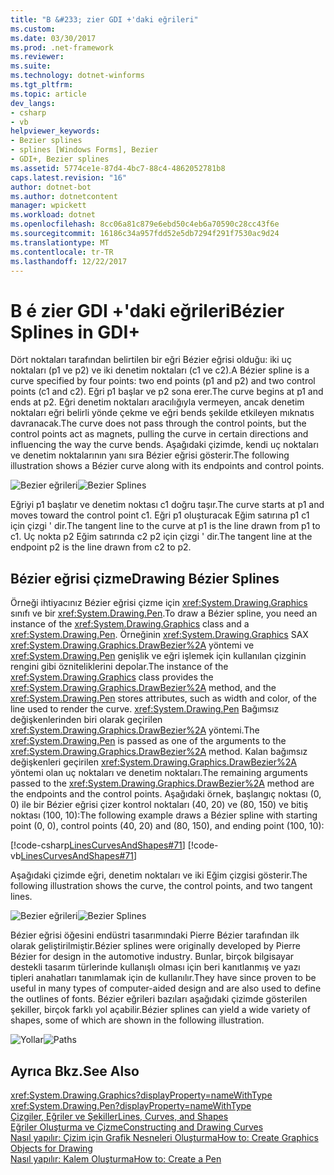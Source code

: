 ```yaml
---
title: "B &#233; zier GDI +'daki eğrileri"
ms.custom: 
ms.date: 03/30/2017
ms.prod: .net-framework
ms.reviewer: 
ms.suite: 
ms.technology: dotnet-winforms
ms.tgt_pltfrm: 
ms.topic: article
dev_langs:
- csharp
- vb
helpviewer_keywords:
- Bezier splines
- splines [Windows Forms], Bezier
- GDI+, Bezier splines
ms.assetid: 5774ce1e-87d4-4bc7-88c4-4862052781b8
caps.latest.revision: "16"
author: dotnet-bot
ms.author: dotnetcontent
manager: wpickett
ms.workload: dotnet
ms.openlocfilehash: 8cc06a81c879e6ebd50c4eb6a70590c28cc43f6e
ms.sourcegitcommit: 16186c34a957fdd52e5db7294f291f7530ac9d24
ms.translationtype: MT
ms.contentlocale: tr-TR
ms.lasthandoff: 12/22/2017
---
```

# <a name="b233zier-splines-in-gdi"></a><span data-ttu-id="ee030-102">B &#233; zier GDI +'daki eğrileri</span><span class="sxs-lookup"><span data-stu-id="ee030-102">B&#233;zier Splines in GDI+</span></span>
<span data-ttu-id="ee030-103">Dört noktaları tarafından belirtilen bir eğri Bézier eğrisi olduğu: iki uç noktaları (p1 ve p2) ve iki denetim noktaları (c1 ve c2).</span><span class="sxs-lookup"><span data-stu-id="ee030-103">A Bézier spline is a curve specified by four points: two end points (p1 and p2) and two control points (c1 and c2).</span></span> <span data-ttu-id="ee030-104">Eğri p1 başlar ve p2 sona erer.</span><span class="sxs-lookup"><span data-stu-id="ee030-104">The curve begins at p1 and ends at p2.</span></span> <span data-ttu-id="ee030-105">Eğri denetim noktaları aracılığıyla vermeyen, ancak denetim noktaları eğri belirli yönde çekme ve eğri bends şekilde etkileyen mıknatıs davranacak.</span><span class="sxs-lookup"><span data-stu-id="ee030-105">The curve does not pass through the control points, but the control points act as magnets, pulling the curve in certain directions and influencing the way the curve bends.</span></span> <span data-ttu-id="ee030-106">Aşağıdaki çizimde, kendi uç noktaları ve denetim noktalarının yanı sıra Bézier eğrisi gösterir.</span><span class="sxs-lookup"><span data-stu-id="ee030-106">The following illustration shows a Bézier curve along with its endpoints and control points.</span></span>  
  
 <span data-ttu-id="ee030-107">![Bezier eğrileri](../../../../docs/framework/winforms/advanced/media/aboutgdip02-art11a.gif "Aboutgdip02_art11a")</span><span class="sxs-lookup"><span data-stu-id="ee030-107">![Bezier Splines](../../../../docs/framework/winforms/advanced/media/aboutgdip02-art11a.gif "Aboutgdip02_art11a")</span></span>  
  
 <span data-ttu-id="ee030-108">Eğriyi p1 başlatır ve denetim noktası c1 doğru taşır.</span><span class="sxs-lookup"><span data-stu-id="ee030-108">The curve starts at p1 and moves toward the control point c1.</span></span> <span data-ttu-id="ee030-109">Eğri p1 oluşturacak Eğim satırına p1 c1 için çizgi ' dir.</span><span class="sxs-lookup"><span data-stu-id="ee030-109">The tangent line to the curve at p1 is the line drawn from p1 to c1.</span></span> <span data-ttu-id="ee030-110">Uç nokta p2 Eğim satırında c2 p2 için çizgi ' dir.</span><span class="sxs-lookup"><span data-stu-id="ee030-110">The tangent line at the endpoint p2 is the line drawn from c2 to p2.</span></span>  
  
## <a name="drawing-bzier-splines"></a><span data-ttu-id="ee030-111">Bézier eğrisi çizme</span><span class="sxs-lookup"><span data-stu-id="ee030-111">Drawing Bézier Splines</span></span>  
 <span data-ttu-id="ee030-112">Örneği ihtiyacınız Bézier eğrisi çizme için <xref:System.Drawing.Graphics> sınıfı ve bir <xref:System.Drawing.Pen>.</span><span class="sxs-lookup"><span data-stu-id="ee030-112">To draw a Bézier spline, you need an instance of the <xref:System.Drawing.Graphics> class and a <xref:System.Drawing.Pen>.</span></span> <span data-ttu-id="ee030-113">Örneğinin <xref:System.Drawing.Graphics> SAX <xref:System.Drawing.Graphics.DrawBezier%2A> yöntemi ve <xref:System.Drawing.Pen> genişlik ve eğri işlemek için kullanılan çizginin rengini gibi özniteliklerini depolar.</span><span class="sxs-lookup"><span data-stu-id="ee030-113">The instance of the <xref:System.Drawing.Graphics> class provides the <xref:System.Drawing.Graphics.DrawBezier%2A> method, and the <xref:System.Drawing.Pen> stores attributes, such as width and color, of the line used to render the curve.</span></span> <span data-ttu-id="ee030-114"><xref:System.Drawing.Pen> Bağımsız değişkenlerinden biri olarak geçirilen <xref:System.Drawing.Graphics.DrawBezier%2A> yöntemi.</span><span class="sxs-lookup"><span data-stu-id="ee030-114">The <xref:System.Drawing.Pen> is passed as one of the arguments to the <xref:System.Drawing.Graphics.DrawBezier%2A> method.</span></span> <span data-ttu-id="ee030-115">Kalan bağımsız değişkenleri geçirilen <xref:System.Drawing.Graphics.DrawBezier%2A> yöntemi olan uç noktaları ve denetim noktaları.</span><span class="sxs-lookup"><span data-stu-id="ee030-115">The remaining arguments passed to the <xref:System.Drawing.Graphics.DrawBezier%2A> method are the endpoints and the control points.</span></span> <span data-ttu-id="ee030-116">Aşağıdaki örnek, başlangıç noktası (0, 0) ile bir Bézier eğrisi çizer kontrol noktaları (40, 20) ve (80, 150) ve bitiş noktası (100, 10):</span><span class="sxs-lookup"><span data-stu-id="ee030-116">The following example draws a Bézier spline with starting point (0, 0), control points (40, 20) and (80, 150), and ending point (100, 10):</span></span>  
  
 [!code-csharp[LinesCurvesAndShapes#71](../../../../samples/snippets/csharp/VS_Snippets_Winforms/LinesCurvesAndShapes/CS/Class1.cs#71)]
 [!code-vb[LinesCurvesAndShapes#71](../../../../samples/snippets/visualbasic/VS_Snippets_Winforms/LinesCurvesAndShapes/VB/Class1.vb#71)]  
  
 <span data-ttu-id="ee030-117">Aşağıdaki çizimde eğri, denetim noktaları ve iki Eğim çizgisi gösterir.</span><span class="sxs-lookup"><span data-stu-id="ee030-117">The following illustration shows the curve, the control points, and two tangent lines.</span></span>  
  
 <span data-ttu-id="ee030-118">![Bezier eğrileri](../../../../docs/framework/winforms/advanced/media/aboutgdip02-art12.gif "Aboutgdip02_art12")</span><span class="sxs-lookup"><span data-stu-id="ee030-118">![Bezier Splines](../../../../docs/framework/winforms/advanced/media/aboutgdip02-art12.gif "Aboutgdip02_art12")</span></span>  
  
 <span data-ttu-id="ee030-119">Bézier eğrisi öğesini endüstri tasarımındaki Pierre Bézier tarafından ilk olarak geliştirilmiştir.</span><span class="sxs-lookup"><span data-stu-id="ee030-119">Bézier splines were originally developed by Pierre Bézier for design in the automotive industry.</span></span> <span data-ttu-id="ee030-120">Bunlar, birçok bilgisayar destekli tasarım türlerinde kullanışlı olması için beri kanıtlanmış ve yazı tipleri anahatları tanımlamak için de kullanılır.</span><span class="sxs-lookup"><span data-stu-id="ee030-120">They have since proven to be useful in many types of computer-aided design and are also used to define the outlines of fonts.</span></span> <span data-ttu-id="ee030-121">Bézier eğrileri bazıları aşağıdaki çizimde gösterilen şekiller, birçok farklı yol açabilir.</span><span class="sxs-lookup"><span data-stu-id="ee030-121">Bézier splines can yield a wide variety of shapes, some of which are shown in the following illustration.</span></span>  
  
 <span data-ttu-id="ee030-122">![Yollar](../../../../docs/framework/winforms/advanced/media/aboutgdip02-art13.gif "Aboutgdip02_art13")</span><span class="sxs-lookup"><span data-stu-id="ee030-122">![Paths](../../../../docs/framework/winforms/advanced/media/aboutgdip02-art13.gif "Aboutgdip02_art13")</span></span>  
  
## <a name="see-also"></a><span data-ttu-id="ee030-123">Ayrıca Bkz.</span><span class="sxs-lookup"><span data-stu-id="ee030-123">See Also</span></span>  
 <xref:System.Drawing.Graphics?displayProperty=nameWithType>  
 <xref:System.Drawing.Pen?displayProperty=nameWithType>  
 [<span data-ttu-id="ee030-124">Çizgiler, Eğriler ve Şekiller</span><span class="sxs-lookup"><span data-stu-id="ee030-124">Lines, Curves, and Shapes</span></span>](../../../../docs/framework/winforms/advanced/lines-curves-and-shapes.md)  
 [<span data-ttu-id="ee030-125">Eğriler Oluşturma ve Çizme</span><span class="sxs-lookup"><span data-stu-id="ee030-125">Constructing and Drawing Curves</span></span>](../../../../docs/framework/winforms/advanced/constructing-and-drawing-curves.md)  
 [<span data-ttu-id="ee030-126">Nasıl yapılır: Çizim için Grafik Nesneleri Oluşturma</span><span class="sxs-lookup"><span data-stu-id="ee030-126">How to: Create Graphics Objects for Drawing</span></span>](../../../../docs/framework/winforms/advanced/how-to-create-graphics-objects-for-drawing.md)  
 [<span data-ttu-id="ee030-127">Nasıl yapılır: Kalem Oluşturma</span><span class="sxs-lookup"><span data-stu-id="ee030-127">How to: Create a Pen</span></span>](../../../../docs/framework/winforms/advanced/how-to-create-a-pen.md)
